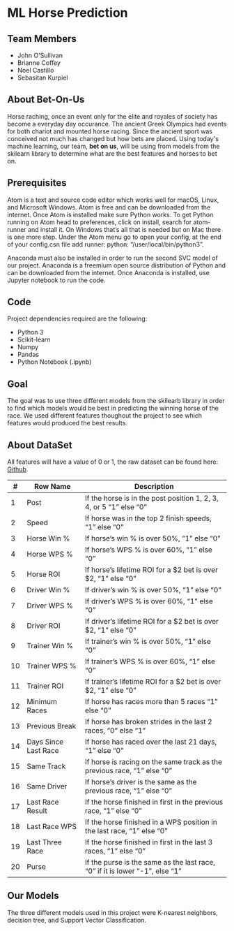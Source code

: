 # ML Horse Prediction

## Team Members

- John O'Sullivan
- Brianne Coffey
- Noel Castillo
- Sebasitan Kurpiel

## About Bet-On-Us

Horse raching, once an event only for the elite and royales of society has become a everyday day occurance. The ancient Greek Olympics had events for both chariot and mounted horse racing. Since the ancient sport was conceived not much has changed but how bets are placed. Using today's machine learning, our team, <b>bet on us</b>, will be using from models from the skilearn library to determine what are the best features and horses to bet on.

## Prerequisites

Atom is a text and source code editor which works well for macOS, Linux, and Microsoft Windows. Atom is free and can be downloaded from the internet. Once Atom is installed make sure Python works. To get Python running on Atom head to preferences, click on install, search for atom-runner and install it. On Windows that’s all that is needed but on Mac there is one more step. Under the Atom menu go to open your config, at the end of your config.csn file add runner: python: “/user/local/bin/python3”.

Anaconda must also be installed in order to run the second SVC model of our project. Anaconda is a freemium open source distribution of Python and can be downloaded from the internet. Once Anaconda is installed, use Jupyter notebook to run the code.

## Code

Project dependencies required are the following:

* Python 3
* Scikit-learn
* Numpy
* Pandas
* Python Notebook (.ipynb)

## Goal

The goal was to use three different models from the skilearb library in order to find which models would be best in predicting the winning horse of the race. We used different features thoughout the project to see which features would produced the best results.

## About DataSet

All features will have a value of 0 or 1, the raw dataset can be found here: <a href="https://github.com/dominicplouffe/HorseRacingPrediction/tree/master/data">Github</a>.

| # | Row Name | Description |
| --- | --- | --- |
| 1 | Post | If the horse is in the post position 1, 2, 3, 4, or 5 “1” else “0” |
| 2 | Speed | If horse was in the top 2 finish speeds, “1” else “0” |
| 3 | Horse Win % | If horse’s win % is over 50%, “1” else “0” |
| 4 | Horse WPS % | If horse’s WPS % is over 60%, “1” else “0” |
| 5 | Horse ROI | If horse’s lifetime ROI for a $2 bet is over $2, “1” else “0” |
| 6 | Driver Win % | If driver’s win % is over 50%, “1” else “0” |
| 7 | Driver WPS % | If driver’s WPS % is over 60%, “1” else “0” |
| 8 | Driver ROI | If driver’s lifetime ROI for a $2 bet is over $2, “1” else “0” |
| 9 | Trainer Win % | If trainer’s win % is over 50%, “1” else “0” |
| 10 | Trainer WPS % | If trainer’s WPS % is over 60%, “1” else “0” |
| 11 | Trainer ROI | If trainer’s lifetime ROI for a $2 bet is over $2, “1” else “0” |
| 12 | Minimum Races | If horse has races more than 5 races “1” else “0” |
| 13 | Previous Break | If horse has broken strides in the last 2 races, “0” else “1” |
| 14 | Days Since Last Race | If horse has raced over the last 21 days, “1” else “0” |
| 15 | Same Track | If horse is racing on the same track as the previous race, “1” else “0” |
| 16 | Same Driver | If horse’s driver is the same as the previous race, “1” else “0” |
| 17 | Last Race Result | If the horse finished in first in the previous race, “1” else “0” |
| 18 | Last Race WPS | If the horse finished in a WPS position in the last race, “1” else “0” |
| 19 | Last Three Race | If the horse finished in first in the last 3 races, “1” else “0” |
| 20 | Purse | If the purse is the same as the last race, “0” if it is lower “-1”, else “1” |

## Our Models
The three different models used in this project were K-nearest neighbors, decision tree, and Support Vector Classification.
